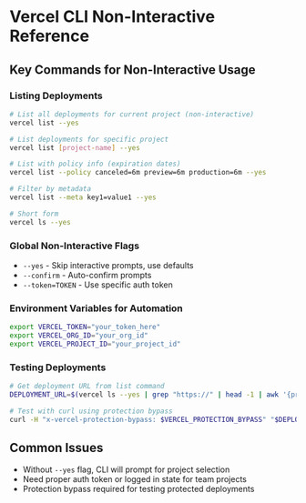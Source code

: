 # Vercel CLI Non-Interactive Reference

## Key Commands for Non-Interactive Usage

### Listing Deployments
```bash
# List all deployments for current project (non-interactive)
vercel list --yes

# List deployments for specific project 
vercel list [project-name] --yes

# List with policy info (expiration dates)
vercel list --policy canceled=6m preview=6m production=6m --yes

# Filter by metadata
vercel list --meta key1=value1 --yes

# Short form
vercel ls --yes
```

### Global Non-Interactive Flags
- `--yes` - Skip interactive prompts, use defaults
- `--confirm` - Auto-confirm prompts  
- `--token=TOKEN` - Use specific auth token

### Environment Variables for Automation
```bash
export VERCEL_TOKEN="your_token_here"
export VERCEL_ORG_ID="your_org_id" 
export VERCEL_PROJECT_ID="your_project_id"
```

### Testing Deployments
```bash
# Get deployment URL from list command
DEPLOYMENT_URL=$(vercel ls --yes | grep "https://" | head -1 | awk '{print $NF}')

# Test with curl using protection bypass
curl -H "x-vercel-protection-bypass: $VERCEL_PROTECTION_BYPASS" "$DEPLOYMENT_URL/"
```

## Common Issues
- Without `--yes` flag, CLI will prompt for project selection
- Need proper auth token or logged in state for team projects
- Protection bypass required for testing protected deployments